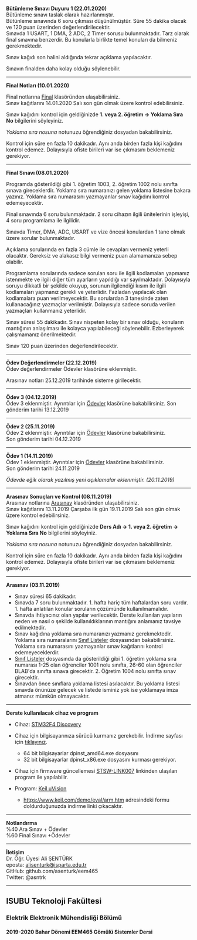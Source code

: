 **Bütünleme Sınavı Duyuru 1 (22.01.2020)**   
Bütünleme sınavı taslak olarak hazırlanmıştır.   
Bütünleme sınavında 6 soru çıkması düşünülmüştür. Süre 55 dakika olacak ve 120 puan üzerinden değerlendirilecektir.   
Sınavda 1 USART, 1 DMA, 2 ADC, 2 Timer sorusu bulunmaktadır. Tarz olarak final sınavına benzerdir. Bu  konularla birlikte temel konuları da bilmeniz gerekmektedir.   

Sınav kağıdı son halini aldığında tekrar açıklama yapılacaktır.

Sınavın finalden daha kolay olduğu söylenebilir.


---

**Final Notları (10.01.2020)**   

Final notlarına [Final](./final/) klasöründen ulaşabilirsiniz.   
Sınav kağıtlarını 14.01.2020 Salı son gün  olmak üzere kontrol edebilirsiniz.   

Sınav kağıdını kontrol için geldiğinizde **1. veya 2. öğretim -> Yoklama Sıra No** bilgilerini söyleyiniz. 

*Yoklama sıra nosuna* notunuzu öğrendiğiniz dosyadan bakabilirsiniz.  

Kontrol için süre en fazla 10 dakikadır. Aynı anda birden fazla kişi kağıdını kontrol edemez. Dolayısıyla ofiste birileri var ise çıkmasını beklemeniz gerekiyor.


---

**Final Sınavı (08.01.2020)** 

Programda gösterildiği gibi 1. öğretim 1003, 2. öğretim 1002 nolu sınıfta sınava gireceklerdir. Yoklama sıra numaranızı gelen yoklama listesine bakara yazınız. Yoklama sıra numarasını yazmayanlar sınav kağıdını kontrol edemeyecektir. 

Final sınavında 6 soru bulunmaktadır. 2 soru cihazın ilgili ünitelerinin işleyişi, 4 soru programlama ile ilgilidir.

Sınavda Timer, DMA, ADC, USART ve vize öncesi konulardan 1 tane olmak üzere sorular bulunmaktadır.

Açıklama sorularında en fazla 3 cümle ile  cevapları vermeniz yeterli olacaktır. Gereksiz ve alakasız bilgi vermeniz puan alamamanıza sebep olabilir.

Programlama sorularında sadece sorulan soru ile ilgili kodlamaları yapmanız istenmekte ve ilgili diğer tüm ayarların yapıldığı var sayılmaktadır. Dolayısıyla soruyu dikkatli bir şekilde okuyup, sorunun ilgilendiği kısım ile ilgili kodlamaları yapmanız gerekli ve yeterlidir. Fazladan yapılacak olan kodlamalara puan verilmeyecektir. Bu sorulardan 3 tanesinde zaten kullanacağınız yazmaçlar verilmiştir. Dolayısıyla sadece soruda verilen yazmaçları kullanmanız yeterlidir.

Sınav süresi 55 dakikadır. Sınav nispeten kolay bir sınav olduğu, konuların mantığının anlaşılması ile kolayca yapılabileceği söylenebilir. Ezberleyerek çalışmamanız önerilmektedir.

Sınav 120 puan üzerinden değerlendirilecektir.  



---

**Ödev Değerlendirmeler (22.12.2019)**    
Ödev değerlendirmeler Ödevler klasörüne eklenmiştir.

Arasınav notları 25.12.2019 tarihinde sisteme girilecektir.

---

**Ödev 3 (04.12.2019)**   
Ödev 3 eklenmiştir. Ayrıntılar için [Ödevler](./odevler/) klasörüne bakabilirsiniz.
Son gönderim tarihi 13.12.2019


---

**Ödev 2 (25.11.2019)**  
Ödev 2 eklenmiştir. Ayrıntılar için [Ödevler](./odevler/) klasörüne bakabilirsiniz.   
Son gönderim tarihi 04.12.2019 



---

**Ödev 1 (14.11.2019)**   
Ödev 1 eklenmiştir. Ayrıntılar için [Ödevler](./odevler/) klasörüne bakabilirsiniz.   
Son gönderim tarihi 24.11.2019

*Ödevde eğik olarak yazılmış yeni açıklamalar eklenmiştir. (20.11.2019)*


---

**Arasınav Sonuçları ve Kontrol (08.11.2019)**   
Arasınav notlarına [Arasınav](./arasinav/) klasöründen ulaşabilirsiniz.   
Sınav kağıtlarını 13.11.2019 Çarşaba ilk gün 19.11.2019 Salı  son gün olmak üzere kontrol edebilirsiniz.   

Sınav kağıdını kontrol için geldiğinizde **Ders Adı -> 1. veya 2. öğretim -> Yoklama Sıra No** bilgilerini söyleyiniz. 

*Yoklama sıra nosuna* notunuzu öğrendiğiniz dosyadan bakabilirsiniz.  

Kontrol için süre en fazla 10 dakikadır. Aynı anda birden fazla kişi kağıdını kontrol edemez. Dolayısıyla ofiste birileri var ise çıkmasını beklemeniz gerekiyor.


---



**Arasınav (03.11.2019)**     
- Sınav süresi 65 dakikadır.
- Sınavda  7 soru bulunmaktadır. 1. hafta hariç tüm haftalardan soru vardır. 1. hafta anlatılan konular soruların çözümünde kullanılmamalıdır.
- Sınavda ihtiyacınız olan yapılar verilecektir. Derste kullanılan yapıların neden ve nasıl o şekilde kullanıldıklarının mantığını anlamanız tavsiye edilmektedir.
-  Sınav kağıdına yoklama sıra numaranızı yazmanız gerekmektedir. Yoklama sıra numaralarını [Sınıf Listeler](./arasinav/sinif_listeler.txt) dosyasından bakabilirsiniz. Yoklama sıra numarasını yazmayanlar sınav kağıtlarını kontrol edemeyeceklerdir.
- [Sınıf Listeler](./arasinav/sinif_listeler.txt) dosyasında da gösterildiği gibi 1. öğretim yoklama sıra numarası 1-25  olan öğrenciler 1001 nolu sınıfta, 26-60 olan öğrenciler BLAB'da sınıfta sınava girecektir. 2. Öğretim 1004 nolu sınıfta sınav girecektir.
- Sınavdan önce sınıflara yoklama listesi asılacaktır. Bu yoklama listesi sınavda önünüze gelecek ve listede isminiz yok ise yoklamaya imza atmanız mümkün olmayacaktır.


---

**Derste kullanılacak cihaz ve program**

- Cihaz: [STM32F4 Discovery](https://www.st.com/en/evaluation-tools/stm32f4discovery.html)
- Cihaz için bilgisayarınıza sürücü kurmanız gerekebilir. İndirme sayfası için [tıklayınız](https://www.st.com/content/st_com/en/products/development-tools/software-development-tools/stm32-software-development-tools/stm32-utilities/stsw-link009.html). 
  - 64 bit bilgisayarlar dpinst_amd64.exe dosyasını
  - 32 bit bilgisayarlar dpinst_x86.exe dosyasını kurması gerekiyor.
- Cihaz için firmware güncellemesi [STSW-LINK007](https://www.st.com/content/st_com/en/products/development-tools/software-development-tools/stm32-software-development-tools/stm32-programmers/stsw-link007.html) linkinden ulaşılan program ile  yapılabilir.
  

- Program: [Keil uVision](http://www2.keil.com/mdk5/uvision/)
  - https://www.keil.com/demo/eval/arm.htm adresindeki formu doldurduğunuzda indirme linki çıkacaktır.

---

**Notlandırma**    
%40 Ara Sınav   + Ödevler    
%60 Final Sınavı +Ödevler


---

**İletişim**   
Dr. Öğr. Üyesi Ali ŞENTÜRK   
eposta: alisenturk@isparta.edu.tr   
GitHub: github.com/asenturk/eem465   
Twitter: @asntrk

---


## ISUBU Teknoloji Fakültesi
### Elektrik Elektronik Mühendisliği Bölümü
#### 2019-2020 Bahar Dönemi EEM465 Gömülü Sistemler Dersi